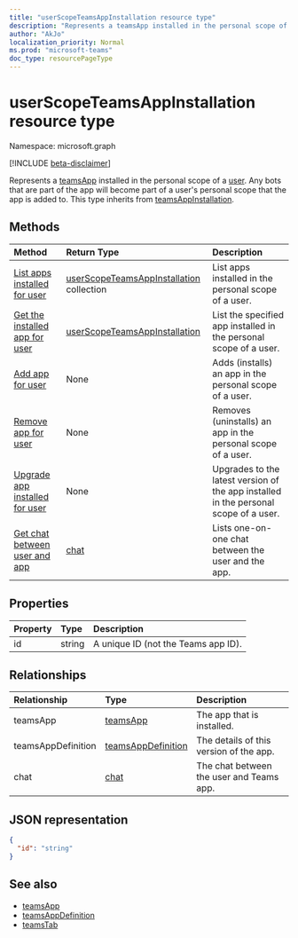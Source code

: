 ```yaml
---
title: "userScopeTeamsAppInstallation resource type"
description: "Represents a teamsApp installed in the personal scope of a user."
author: "AkJo"
localization_priority: Normal
ms.prod: "microsoft-teams"
doc_type: resourcePageType
---
```


# userScopeTeamsAppInstallation resource type

Namespace: microsoft.graph

[!INCLUDE [beta-disclaimer](../../includes/beta-disclaimer.md)]

Represents a [teamsApp](teamsapp.md) installed in the personal scope of a [user](user.md). Any bots that are part of the app will become part of a user's personal scope that the app is added to.
This type inherits from [teamsAppInstallation](teamsappinstallation.md).

## Methods

| Method       | Return Type  |Description|
|:---------------|:--------|:----------|
|[List apps installed for user](../api/userteamwork-list-installedapps.md)| [userScopeTeamsAppInstallation](userscopeteamsappinstallation.md) collection | List apps installed in the personal scope of a user. |
|[Get the installed app for user](../api/userteamwork-get-installedapps.md)| [userScopeTeamsAppInstallation](userscopeteamsappinstallation.md) | List the specified app installed in the personal scope of a user. |
|[Add app for user](../api/userteamwork-post-installedapps.md) | None | Adds (installs) an app in the personal scope of a user. |
|[Remove app for user](../api/userteamwork-delete-installedapps.md) | None | Removes (uninstalls) an app in the personal scope of a user. |
|[Upgrade app installed for user](../api/userteamwork-teamsappinstallation-upgrade.md) | None | Upgrades to the latest version of the app installed in the personal scope of a user.|
|[Get chat between user and app](../api/userscopeteamsappinstallation-get-chat.md) | [chat](chat.md) | Lists one-on-one chat between the user and the app. |

## Properties

| Property            | Type     | Description |
|:------------------- |:-------- |:----------- |
| id                  | string   | A unique ID (not the Teams app ID). |

## Relationships

| Relationship   | Type    | Description |
|:---------------|:--------|:----------|
|teamsApp|[teamsApp](teamsapp.md)| The app that is installed. |
|teamsAppDefinition|[teamsAppDefinition](teamsappdefinition.md)| The details of this version of the app. |
|chat |[chat](chat.md) | The chat between the user and Teams app. | 

## JSON representation

<!-- {
  "blockType": "resource",
  "@odata.type": "microsoft.graph.userScopeTeamsAppInstallation",
  "baseType": "microsoft.graph.entity"
}-->

```json
{
  "id": "string"
}
```

## See also

- [teamsApp](teamsapp.md)
- [teamsAppDefinition](teamsappdefinition.md)
- [teamsTab](../resources/teamstab.md)

<!-- uuid: 8fcb5dbc-d5aa-4681-8e31-b001d5168d79
2015-10-25 14:57:30 UTC -->
<!-- {
  "type": "#page.annotation",
  "description": "userScopeTeamsAppInstallation resource",
  "keywords": "",
  "section": "documentation",
  "tocPath": ""
  "suppressions": []
}-->

